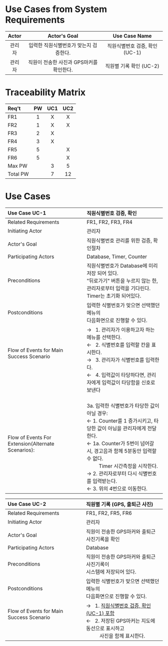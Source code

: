 # Use Cases from System Requirements

| Actor  |               Actor's Goal               |      Use Case Name      |
| :----: | :--------------------------------------: | :---------------------: |
|관리자|입력한 직원식별번호가 맞는지 검증한다.|직원식별번호 검증, 확인 (UC-1)|
| 관리자 | 직원이 전송한 사진과 GPS마커를 확인한다. | 직원별 기록 확인 (UC-2) |
# Traceability Matrix

| Req't    | PW  | UC1 | UC2 |
| :------- | :-: | :-: | :-: |
| FR1      |  1  |  X  |  X  |
| FR2      |  1  |  X  |  X  |
| FR3      |  2  |  X  |     |
| FR4      |  3  |  X  |     |
| FR5      |  5  |     |  X  |
| FR6      |  5  |     |  X  |
| Max PW   |     |  3  |  5  |
| Total PW |     |  7  |  12  |

# Use Cases

| Use Case UC-1                                         | 직원식별번호 검증, 확인                                                                                                                                                                                                                                   |
| :---------------------------------------------------- | :-------------------------------------------------------------------------------------------------------------------------------------------------------------------------------------------------------------------------------------------------------- |
| Related Requirements                                  | FR1, FR2, FR3, FR4                                                                                                                                                                                                                                        |
| Initiating Actor                                      | 관리자                                                                                                                                                                                                                                                    |
| Actor's Goal                                          | 직원식별번호 관리를 위한 검증, 확인절차                                                                                                                                                                                                                   |
| Participating Actors                                  | Database, Timer, Counter                                                                                                                                                                                                                                  |
| Preconditions                                         | 직원식별번호가 Database에 미리 저장 되어 있다.<br> "뒤로가기" 버튼을 누르지 않는 한, 관리자로부터 입력을 기다린다.<br> Timer는 초기화 되어있다.                                                                                                           |
| Postconditions                                        | 입력한 식별번호가 맞으면 선택했던 메뉴의<br> 다음화면으로 진행할 수 있다.                                                                                                                                                                                 |
| Flow of Events for Main Success Scenario <br><br><br> | → &nbsp;&nbsp;1. 관리자가 이용하고자 하는 메뉴를 선택한다. <br>← &nbsp;&nbsp;2. 식별번호를 입력할 칸을 표시한다.<br>→ &nbsp;&nbsp;3. 관리자가 식별번호를 입력한다. <br>←&nbsp;&nbsp; 4. 입력값이 타당하다면, 관리자에게 입력값이 타당함을 신호로 보낸다|
|Flow of Events For Extension(Alternate Scenarios):|<br>3a. 입력한 식별번호가 타당한 값이 아닐 경우:<br>← 1. Counter를 1 증가시키고, 타당한 값이 아님을 관리자에게 전달한다.<br>← 1a. Counter가 5번이 넘어갈 시, 경고음과 함께 5분동안 입력할 수 없다.<br>&nbsp;&nbsp;&nbsp;&nbsp;&nbsp;&nbsp;&nbsp;&nbsp; Timer 시간측정을 시작한다.<br>→ 2. 관리자로부터 다시 식별번호를 입력받는다.<br>← 3. 위의 4번으로 이동한다.



| Use Case UC-2     | 직원별 기록 (GPS, 출퇴근 사진)   |
| :----------------------- | :--------------- |
| Related Requirements   | FR1, FR2, FR5, FR6 |
| Initiating Actor| 관리자      |
| Actor's Goal          | 직원이 전송한 GPS마커와 출퇴근 사진기록을 확인  |
| Participating Actors                                      | Database                                                                                                                                                                                                       |
| Preconditions                                             | 직원이 전송한 GPS마커와 출퇴근 사진기록이<br>시스템에 저장되어 있다.                                                                                                                                           |
| Postconditions                                            | 입력한 식별번호가 맞으면 선택했던 메뉴의<br>다음화면으로 진행할 수 있다.                                                                                                                                       |
|<br> Flow of Events for Main Success Scenario <br><br><br><br> | → &nbsp;&nbsp;1. <U>직원식별번호 검증, 확인 (UC-1) 포함</U><br>← &nbsp;&nbsp;2. 저장된 GPS마커는 지도에 동선으로 표시하고<br>&nbsp;&nbsp;&nbsp;&nbsp;&nbsp;&nbsp;&nbsp;&nbsp;&nbsp;&nbsp;사진을 함께 표시한다. |
